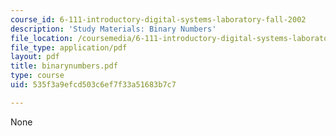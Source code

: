 ```yaml
---
course_id: 6-111-introductory-digital-systems-laboratory-fall-2002
description: 'Study Materials: Binary Numbers'
file_location: /coursemedia/6-111-introductory-digital-systems-laboratory-fall-2002/535f3a9efcd503c6ef7f33a51683b7c7_binarynumbers.pdf
file_type: application/pdf
layout: pdf
title: binarynumbers.pdf
type: course
uid: 535f3a9efcd503c6ef7f33a51683b7c7

---
```

None